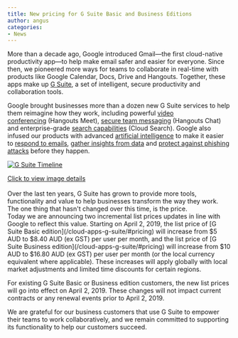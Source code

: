 ```yaml
---
title: New pricing for G Suite Basic and Business Editions
author: angus
categories:
- News
---
```

More than a decade ago, Google introduced Gmail—the first cloud-native productivity app—to help make email safer and easier for everyone. Since then, we pioneered more ways for teams to collaborate in real-time with products like Google Calendar, Docs, Drive and Hangouts. Together, these apps make up [G Suite](/cloud-apps-g-suite), a set of intelligent, secure productivity and collaboration tools.

Google brought businesses more than a dozen new G Suite services to help them reimagine how they work, including powerful [video conferencing](https://www.blog.google/products/g-suite/bring-teams-together-new-g-suite-integrations/) (Hangouts Meet), [secure team messaging](https://www.blog.google/products/g-suite/move-projects-forward-one-placehangouts-chat-now-available/) (Hangouts Chat) and enterprise-grade [search capabilities](https://www.blog.google/products/g-suite/introducing-google-cloud-search-g-suite/) (Cloud Search). Google also infused our products with advanced [artificial intelligence](https://www.blog.google/products/g-suite/how-machine-learning-g-suite-makes-people-more-productive/) to make it easier to [respond to emails](https://www.blog.google/products/gmail/subject-write-emails-faster-smart-compose-gmail/), [gather insights from data](https://www.blog.google/products/docs/explore-docs-sheets-and-slides/) and [protect against phishing attacks](https://www.blog.google/products/g-suite/helping-g-suite-customers-stay-secure-new-proactive-phishing-protections-and-management-controls/) before they happen.

[![G Suite Timeline](/assets/images/g-suite-timeline.png)](/assets/docs/g_suite_timeline.pdf)
<div class="caption"><a href="/assets/docs/g_suite_timeline.pdf">Click to view image details</a></div>

<br/>
Over the last ten years, G Suite has grown to provide more tools, functionality and value to help businesses transform the way they work. The one thing that hasn't changed over this time, is the price. 
<br/>
Today we are announcing two incremental list prices updates in line with Google to reflect this value. Starting on April 2, 2019, the list price of [G Suite Basic edition](/cloud-apps-g-suite/#pricing) will increase from $5 AUD to $8.40 AUD (ex GST) per user per month, and the list price of [G Suite Business edition](/cloud-apps-g-suite/#pricing) will increase from $10 AUD to $16.80 AUD (ex GST) per user per month (or the local currency equivalent where applicable). These increases will apply globally with local market adjustments and limited time discounts for certain regions.

For existing G Suite Basic or Business edition customers, the new list prices will go into effect on April 2, 2019. These changes will not impact current contracts or any renewal events prior to April 2, 2019.

We are grateful for our business customers that use G Suite to empower their teams to work collaboratively, and we remain committed to supporting its functionality to help our customers succeed.
